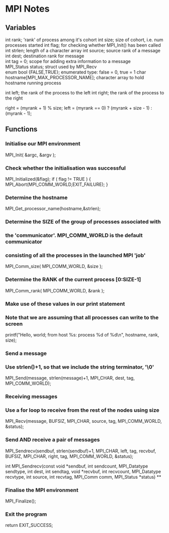 # MPI Notes

## Variables

int rank;                               'rank' of process among it's cohort
int size;                               size of cohort, i.e. num processes started
int flag;                               for checking whether MPI_Init() has been called
int strlen;                             length of a character array
int source;                             source rank of a message                   
int dest;                               destination rank for message                  
int tag = 0;                            scope for adding extra information to a message                   
MPI_Status status;                      struct used by MPI_Recv                   
enum bool {FALSE,TRUE};                 enumerated type: false = 0, true = 1
char hostname[MPI_MAX_PROCESSOR_NAME];  character array to hold hostname running process

int left;                               the rank of the process to the left
int right;                              the rank of the process to the right

right = (myrank + 1) % size;
left = (myrank == 0) ? (myrank + size - 1) : (myrank - 1);

## Functions

### Initialise our MPI environment
MPI_Init( &argc, &argv );

### Check whether the initialisation was successful
MPI_Initialized(&flag);
if ( flag != TRUE ) {
  MPI_Abort(MPI_COMM_WORLD,EXIT_FAILURE);
}

### Determine the hostname ###
MPI_Get_processor_name(hostname,&strlen);

### Determine the SIZE of the group of processes associated with
### the 'communicator'.  MPI_COMM_WORLD is the default communicator
### consisting of all the processes in the launched MPI 'job'
MPI_Comm_size( MPI_COMM_WORLD, &size );

### Determine the RANK of the current process [0:SIZE-1]
MPI_Comm_rank( MPI_COMM_WORLD, &rank );

### Make use of these values in our print statement
### Note that we are assuming that all processes can write to the screen
printf("Hello, world; from host %s: process %d of %d\n", hostname, rank, size);

### Send a message
### Use strlen()+1, so that we include the string terminator, '\0'
MPI_Send(message, strlen(message)+1, MPI_CHAR, dest, tag, MPI_COMM_WORLD);

### Receiving messages
### Use a for loop to receive from the rest of the nodes using size
MPI_Recv(message, BUFSIZ, MPI_CHAR, source, tag, MPI_COMM_WORLD, &status);

### Send AND receive a pair of messages
MPI_Sendrecv(sendbuf, strlen(sendbuf)+1, MPI_CHAR, left, tag,
      recvbuf, BUFSIZ, MPI_CHAR, right, tag, MPI_COMM_WORLD, &status);

int MPI_Sendrecv(const void *sendbuf, int sendcount, MPI_Datatype sendtype,
                int dest, int sendtag,
                void *recvbuf, int recvcount, MPI_Datatype recvtype,
                int source, int recvtag,
                MPI_Comm comm, MPI_Status *status) **


### Finalise the MPI environment
MPI_Finalize();

### Exit the program
return EXIT_SUCCESS;
